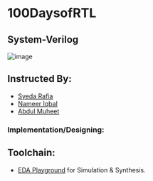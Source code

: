 # 100DaysofRTL
## System-Verilog

![image](https://cdn.hackaday.io/images/8827651530637842926.png)

## Instructed By:
- [Syeda Rafia](https://github.com/syedarafia13)
- [Nameer Iqbal](https://github.com/Nameer-Iqbal-Ansari)
- [Abdul Muheet ](https://github.com/Abdul-muheet-ghani)

### Implementation/Designing:
## Toolchain:
* [EDA Playground](https://www.edaplayground.com) for Simulation & Synthesis.
